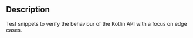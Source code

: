 ## Description

Test snippets to verify the behaviour of the Kotlin API with a focus on edge cases.
